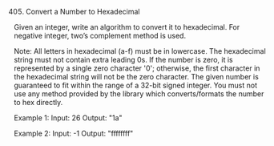 405. Convert a Number to Hexadecimal

Given an integer, write an algorithm to convert it to hexadecimal. For negative integer, two’s complement method is used.

Note:
All letters in hexadecimal (a-f) must be in lowercase.
The hexadecimal string must not contain extra leading 0s. If the number is zero, it is represented by a single zero character '0'; otherwise, the first character in the hexadecimal string will not be the zero character.
The given number is guaranteed to fit within the range of a 32-bit signed integer.
You must not use any method provided by the library which converts/formats the number to hex directly.

Example 1:
Input:
26
Output:
"1a"

Example 2:
Input:
-1
Output:
"ffffffff"
